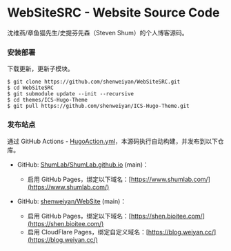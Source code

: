 # WebSiteSRC - Website Source Code

沈维燕/章鱼猫先生/史提芬先森（Steven Shum）的个人博客源码。


### 安装部署

下载更新，更新子模块。

```
$ git clone https://github.com/shenweiyan/WebSiteSRC.git
$ cd WebSiteSRC
$ git submodule update --init --recursive
$ cd themes/ICS-Hugo-Theme
$ git pull https://github.com/shenweiyan/ICS-Hugo-Theme.git
```

### 发布站点

通过 GitHub Actions - [HugoAction.yml](https://github.com/shenweiyan/WebSiteSRC/blob/main/.github/workflows/HugoAction.yml)，本源码执行自动构建，并发布到以下仓库。

- GitHub: [ShumLab/ShumLab.github.io](https://github.com/ShumLab/ShumLab.github.io) (main)：
  - 启用 GitHub Pages，绑定以下域名：[https://www.shumlab.com/](https://www.shumlab.com/)

- GitHub: [shenweiyan/WebSite](https://github.com/shenweiyan/WebSite) (main)：
  - 启用 GitHub Pages，绑定以下域名：[https://shen.bioitee.com/](https://shen.bioitee.com/)
  - 启用 CloudFlare Pages，绑定自定义域名：[https://blog.weiyan.cc/](https://blog.weiyan.cc/)


<!-- Security scan triggered at 2025-09-02 14:25:05 -->

<!-- Security scan triggered at 2025-09-02 15:26:58 -->